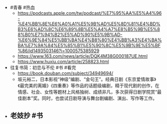 - #青春 #热血
	- https://podcasts.apple.com/tw/podcast/%E7%95%AA%E5%A4%96-%E4%BB%8E%E6%A0%A1%E5%9B%AD%E5%8D%81%E4%BD%B3%E6%AD%8C%E6%89%8B%E5%A4%A7%E8%B5%9B%E5%88%B0%E7%94%B2%E5%AD%90%E5%9B%AD-%E6%9E%84%E5%BB%BA%E4%B8%80%E4%BB%A3%E4%BA%BA%E7%9A%84%E5%85%B1%E5%90%8C%E5%9B%9E%E5%BF%86/id1493503146?i=1000575385929
	- https://www.163.com/news/article/DQK4M38G000187UE.html
	- https://www.huxiu.com/article/258823.html
- 往复书简：初恋与不伦 #书 #看完
	- https://book.douban.com/subject/34949694/
	- 坂元裕二，日本影视“神级”编剧、“金句王”。经典日剧《东京爱情故事》《最完美的离婚》《四重奏》等作品的话题级编剧，精于现代剧的创作，在情感、社会、女性等题材上风格独树、成绩非凡，多次获得日剧学院赏“最佳剧本”奖。同时，也尝试日剧导演与舞台剧编剧、演出、写作等工作。
- 老妓抄 #书
	-
